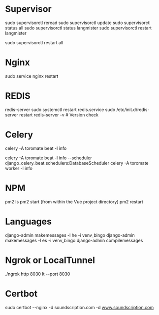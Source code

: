 # Supervisor

sudo supervisorctl reread
sudo supervisorctl update
sudo supervisorctl status all
sudo supervisorctl status langmister
sudo supervisorctl restart langmister

sudo supervisorctl restart all

# Nginx

sudo service nginx restart

# REDIS

redis-server
sudo systemctl restart redis.service
sudo /etc/init.d/redis-server restart
redis-server -v # Version check

# Celery
celery -A toromate beat -l info

celery -A toromate beat -l info --scheduler django_celery_beat.schedulers:DatabaseScheduler
celery -A toromate worker -l info

# NPM

pm2 ls
pm2 start (from within the Vue project directory)
pm2 restart

# Languages

django-admin makemessages -l he -i venv_bingo
django-admin makemessages -l es -i venv_bingo
django-admin compilemessages

# Ngrok or LocalTunnel
./ngrok http 8030
lt --port 8030

# Certbot
sudo certbot --nginx -d soundscription.com -d www.soundscription.com
